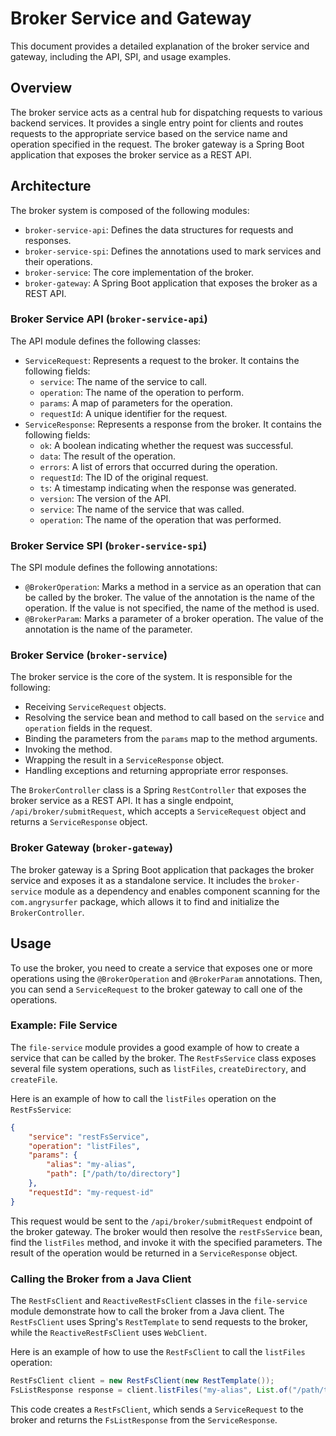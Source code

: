 
# Broker Service and Gateway

This document provides a detailed explanation of the broker service and gateway, including the API, SPI, and usage examples.

## Overview

The broker service acts as a central hub for dispatching requests to various backend services. It provides a single entry point for clients and routes requests to the appropriate service based on the service name and operation specified in the request. The broker gateway is a Spring Boot application that exposes the broker service as a REST API.

## Architecture

The broker system is composed of the following modules:

-   `broker-service-api`: Defines the data structures for requests and responses.
-   `broker-service-spi`: Defines the annotations used to mark services and their operations.
-   `broker-service`: The core implementation of the broker.
-   `broker-gateway`: A Spring Boot application that exposes the broker as a REST API.

### Broker Service API (`broker-service-api`)

The API module defines the following classes:

-   `ServiceRequest`: Represents a request to the broker. It contains the following fields:
    -   `service`: The name of the service to call.
    -   `operation`: The name of the operation to perform.
    -   `params`: A map of parameters for the operation.
    -   `requestId`: A unique identifier for the request.
-   `ServiceResponse`: Represents a response from the broker. It contains the following fields:
    -   `ok`: A boolean indicating whether the request was successful.
    -   `data`: The result of the operation.
    -   `errors`: A list of errors that occurred during the operation.
    -   `requestId`: The ID of the original request.
    -   `ts`: A timestamp indicating when the response was generated.
    -   `version`: The version of the API.
    -   `service`: The name of the service that was called.
    -   `operation`: The name of the operation that was performed.

### Broker Service SPI (`broker-service-spi`)

The SPI module defines the following annotations:

-   `@BrokerOperation`: Marks a method in a service as an operation that can be called by the broker. The value of the annotation is the name of the operation. If the value is not specified, the name of the method is used.
-   `@BrokerParam`: Marks a parameter of a broker operation. The value of the annotation is the name of the parameter.

### Broker Service (`broker-service`)

The broker service is the core of the system. It is responsible for the following:

-   Receiving `ServiceRequest` objects.
-   Resolving the service bean and method to call based on the `service` and `operation` fields in the request.
-   Binding the parameters from the `params` map to the method arguments.
-   Invoking the method.
-   Wrapping the result in a `ServiceResponse` object.
-   Handling exceptions and returning appropriate error responses.

The `BrokerController` class is a Spring `RestController` that exposes the broker service as a REST API. It has a single endpoint, `/api/broker/submitRequest`, which accepts a `ServiceRequest` object and returns a `ServiceResponse` object.

### Broker Gateway (`broker-gateway`)

The broker gateway is a Spring Boot application that packages the broker service and exposes it as a standalone service. It includes the `broker-service` module as a dependency and enables component scanning for the `com.angrysurfer` package, which allows it to find and initialize the `BrokerController`.

## Usage

To use the broker, you need to create a service that exposes one or more operations using the `@BrokerOperation` and `@BrokerParam` annotations. Then, you can send a `ServiceRequest` to the broker gateway to call one of the operations.

### Example: File Service

The `file-service` module provides a good example of how to create a service that can be called by the broker. The `RestFsService` class exposes several file system operations, such as `listFiles`, `createDirectory`, and `createFile`.

Here is an example of how to call the `listFiles` operation on the `RestFsService`:

```json
{
    "service": "restFsService",
    "operation": "listFiles",
    "params": {
        "alias": "my-alias",
        "path": ["/path/to/directory"]
    },
    "requestId": "my-request-id"
}
```

This request would be sent to the `/api/broker/submitRequest` endpoint of the broker gateway. The broker would then resolve the `restFsService` bean, find the `listFiles` method, and invoke it with the specified parameters. The result of the operation would be returned in a `ServiceResponse` object.

### Calling the Broker from a Java Client

The `RestFsClient` and `ReactiveRestFsClient` classes in the `file-service` module demonstrate how to call the broker from a Java client. The `RestFsClient` uses Spring's `RestTemplate` to send requests to the broker, while the `ReactiveRestFsClient` uses `WebClient`.

Here is an example of how to use the `RestFsClient` to call the `listFiles` operation:

```java
RestFsClient client = new RestFsClient(new RestTemplate());
FsListResponse response = client.listFiles("my-alias", List.of("/path/to/directory"));
```

This code creates a `RestFsClient`, which sends a `ServiceRequest` to the broker and returns the `FsListResponse` from the `ServiceResponse`.
